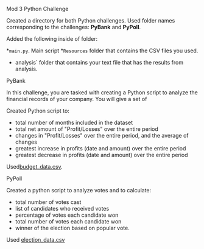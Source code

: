 Mod 3 Python Challenge

Created a directory for both Python challenges. Used folder names corresponding to the challenges: **PyBank** and **PyPoll**.

Added the following inside of folder:

  *`main.py`. Main script
  *`Resources` folder that contains the CSV files you used. 
  * analysis` folder that contains your text file that has the results from analysis.


PyBank

In this challenge, you are tasked with creating a Python script to analyze the financial records of your company. You will give a set of 

Created Python script to:
* total number of months included in the dataset
* total net amount of "Profit/Losses" over the entire period
* changes in "Profit/Losses" over the entire period, and the average of changes
* greatest increase in profits (date and amount) over the entire period
* greatest decrease in profits (date and amount) over the entire period

Used[budget_data.csv](PyBank/Resources/budget_data.csv). 


PyPoll

Created a python script to analyze votes and to calculate:
* total number of votes cast
* list of candidates who received votes
* percentage of votes each candidate won
* total number of votes each candidate won
* winner of the election based on popular vote.

Used [election_data.csv](PyPoll/Resources/election_data.csv)


